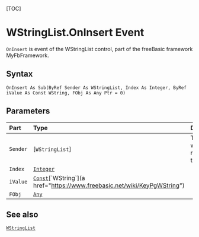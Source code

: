 [TOC]
# WStringList.OnInsert Event

`OnInsert` is event of the WStringList control, part of the freeBasic framework MyFbFramework.
## Syntax
```freeBasic
OnInsert As Sub(ByRef Sender As WStringList, Index As Integer, ByRef iValue As Const WString, FObj As Any Ptr = 0)
```

## Parameters

|Part|Type|Description|
| :------------ | :------------ | :------------ |
|`Sender`|[`WStringList`]|The object which received the signal|
|`Index`|[`Integer`]("https://www.freebasic.net/wiki/KeyPgInteger")||
|`iValue`|[`Const`]("https://www.freebasic.net/wiki/KeyPgConst")[`WString`](a href="https://www.freebasic.net/wiki/KeyPgWString")||
|`FObj`|[`Any`]("https://www.freebasic.net/wiki/KeyPgAny")||

## See also
[`WStringList`](WStringList.md)
